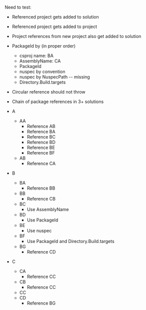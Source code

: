 Need to test:
- Referenced project gets added to solution
- Referenced project gets added to project
- Project references from new project also get added to solution
- PackageId by (in proper order)
  - csproj name: BA
  - AssemblyName: CA
  - PackageId
  - nuspec by convention
  - nuspec by NuspecPath -- missing
  - Directory.Build.targets
- Circular reference should not throw
- Chain of package references in 3+ solutions

- A
  - AA
    - Reference AB
    - Reference BA
    - Reference BC
    - Reference BD
    - Reference BE
    - Reference BF
  - AB
    - Reference CA
- B
  - BA
    - Reference BB
  - BB
    - Reference CB
  - BC
    - Use AssemblyName
  - BD
    - Use PackageId
  - BE
    - Use nuspec
  - BF
    - Use PackageId and Directory.Build.targets
  - BG
    - Reference CD
- C
  - CA
    - Reference CC
  - CB
    - Reference CC
  - CC
  - CD
    - Reference BG
